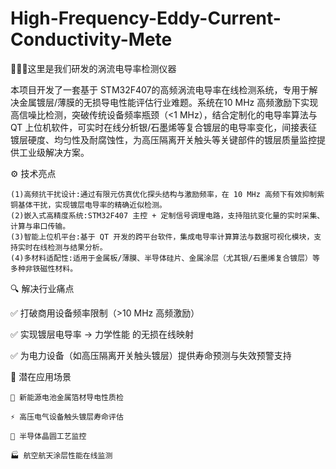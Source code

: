 # High-Frequency-Eddy-Current-Conductivity-Mete
🚀🚀🚀这里是我们研发的涡流电导率检测仪器

本项目开发了一套基于 ​​STM32F407​​ 的高频涡流电导率在线检测系统，专用于解决金属镀层/薄膜的无损导电性能评估​​行业难题。系统在 ​​10 MHz 高频激励​​下实现高信噪比检测，突破传统设备频率瓶颈（&lt;1 MHz），结合定制化的电导率算法与 QT 上位机软件，可实时在线分析银/石墨烯等复合镀层的电导率变化，间接表征镀层​​硬度、均匀性及耐腐蚀性​​，为高压隔离开关触头等关键部件的镀层质量监控提供工业级解决方案。

⚙️ 技术亮点

    (1)​​高频抗干扰设计​​:通过有限元仿真优化探头结构与激励频率，在 10 MHz 高频下有效​​抑制紫铜基体干扰​​，实现镀层电导率的精确近似检测。
    (2)​​嵌入式高精度系统​​:STM32F407 主控 + 定制信号调理电路，支持阻抗变化量的实时采集、计算与串口传输。
    ​​(3)智能上位机平台​​:基于 QT 开发的跨平台软件，集成电导率计算算法与数据可视化模块，支持实时在线检测与结果分析。
    ​​(4)多材料适配性​​:适用于金属板/薄膜、半导体硅片、金属涂层（尤其银/石墨烯复合镀层）等多种非铁磁性材料。
🔍 解决行业痛点

✅ 打破商用设备频率限制（>10 MHz 高频激励）

✅ 实现镀层电导率 ​​→ 力学性能​​ 的无损在线映射

✅ 为电力设备（如高压隔离开关触头镀层）提供​​寿命预测​​与​​失效预警​​支持

🌟 潜在应用场景

    🔋 新能源电池金属箔材导电性质检
    
    ⚡ 高压电气设备触头镀层寿命评估
    
    🔬 半导体晶圆工艺监控
    
    🏭 航空航天涂层性能在线监测

